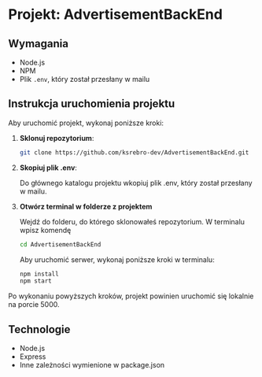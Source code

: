 # Projekt: AdvertisementBackEnd

## Wymagania

- Node.js
- NPM
- Plik `.env`, który został przesłany w mailu

## Instrukcja uruchomienia projektu

Aby uruchomić projekt, wykonaj poniższe kroki:

1. **Sklonuj repozytorium**:
   ```bash
   git clone https://github.com/ksrebro-dev/AdvertisementBackEnd.git
   ```
2. **Skopiuj plik .env**:
   
   Do głównego katalogu projektu wkopiuj plik .env, który został przesłany w mailu.
3. **Otwórz terminal w folderze z projektem**
   
    Wejdź do folderu, do którego sklonowałeś repozytorium. W terminalu wpisz komendę
   ```bash
   cd AdvertisementBackEnd
   ```
   Aby uruchomić serwer, wykonaj poniższe kroki w terminalu:

   ```bash
   npm install
   npm start
   ```
    
Po wykonaniu powyższych kroków, projekt powinien uruchomić się lokalnie na porcie 5000.
## Technologie 
- Node.js
- Express
- Inne zależności wymienione w package.json
